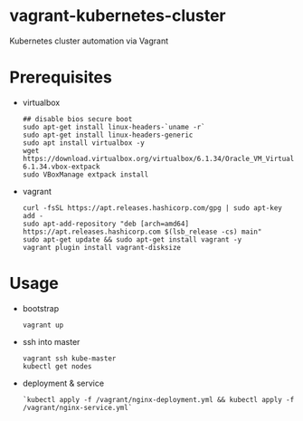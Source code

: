 # vagrant-kubernetes-cluster

Kubernetes cluster automation via Vagrant

# Prerequisites

- virtualbox
  ```
  ## disable bios secure boot
  sudo apt-get install linux-headers-`uname -r`
  sudo apt-get install linux-headers-generic
  sudo apt install virtualbox -y
  wget https://download.virtualbox.org/virtualbox/6.1.34/Oracle_VM_VirtualBox_Extension_Pack-6.1.34.vbox-extpack
  sudo VBoxManage extpack install
  ```
- vagrant
  ```
  curl -fsSL https://apt.releases.hashicorp.com/gpg | sudo apt-key add -
  sudo apt-add-repository "deb [arch=amd64] https://apt.releases.hashicorp.com $(lsb_release -cs) main"
  sudo apt-get update && sudo apt-get install vagrant -y
  vagrant plugin install vagrant-disksize
  ```

# Usage

- bootstrap

  ```
  vagrant up
  ```
- ssh into master

  ```
  vagrant ssh kube-master
  kubectl get nodes
  ```
- deployment & service

  ```
  `kubectl apply -f /vagrant/nginx-deployment.yml && kubectl apply -f /vagrant/nginx-service.yml`
  ```
